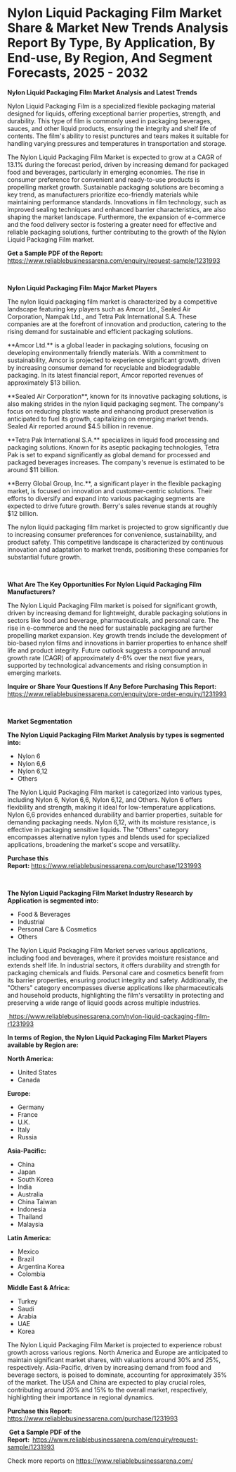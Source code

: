<p><h1>Nylon Liquid Packaging Film Market Share & Market New Trends Analysis Report By Type, By Application, By End-use, By Region, And Segment Forecasts, 2025 - 2032</h1></p><p><strong>Nylon Liquid Packaging Film Market Analysis and Latest Trends</strong></p>
<p><p>Nylon Liquid Packaging Film is a specialized flexible packaging material designed for liquids, offering exceptional barrier properties, strength, and durability. This type of film is commonly used in packaging beverages, sauces, and other liquid products, ensuring the integrity and shelf life of contents. The film's ability to resist punctures and tears makes it suitable for handling varying pressures and temperatures in transportation and storage.</p><p>The Nylon Liquid Packaging Film Market is expected to grow at a CAGR of 13.1% during the forecast period, driven by increasing demand for packaged food and beverages, particularly in emerging economies. The rise in consumer preference for convenient and ready-to-use products is propelling market growth. Sustainable packaging solutions are becoming a key trend, as manufacturers prioritize eco-friendly materials while maintaining performance standards. Innovations in film technology, such as improved sealing techniques and enhanced barrier characteristics, are also shaping the market landscape. Furthermore, the expansion of e-commerce and the food delivery sector is fostering a greater need for effective and reliable packaging solutions, further contributing to the growth of the Nylon Liquid Packaging Film market.</p></p>
<p><strong>Get a Sample PDF of the Report:&nbsp;</strong> <a href="https://www.reliablebusinessarena.com/enquiry/request-sample/1231993?utm_campaign=2209&utm_medium=2&utm_source=Github&utm_content=ia&utm_term=03042025&utm_id=nylon-liquid-packaging-film">https://www.reliablebusinessarena.com/enquiry/request-sample/1231993</a></p>
<p>&nbsp;</p>
<p><strong>Nylon Liquid Packaging Film Major Market Players</strong></p>
<p><p>The nylon liquid packaging film market is characterized by a competitive landscape featuring key players such as Amcor Ltd., Sealed Air Corporation, Nampak Ltd., and Tetra Pak International S.A. These companies are at the forefront of innovation and production, catering to the rising demand for sustainable and efficient packaging solutions.</p><p>**Amcor Ltd.** is a global leader in packaging solutions, focusing on developing environmentally friendly materials. With a commitment to sustainability, Amcor is projected to experience significant growth, driven by increasing consumer demand for recyclable and biodegradable packaging. In its latest financial report, Amcor reported revenues of approximately $13 billion.</p><p>**Sealed Air Corporation**, known for its innovative packaging solutions, is also making strides in the nylon liquid packaging segment. The company's focus on reducing plastic waste and enhancing product preservation is anticipated to fuel its growth, capitalizing on emerging market trends. Sealed Air reported around $4.5 billion in revenue.</p><p>**Tetra Pak International S.A.** specializes in liquid food processing and packaging solutions. Known for its aseptic packaging technologies, Tetra Pak is set to expand significantly as global demand for processed and packaged beverages increases. The company's revenue is estimated to be around $11 billion.</p><p>**Berry Global Group, Inc.**, a significant player in the flexible packaging market, is focused on innovation and customer-centric solutions. Their efforts to diversify and expand into various packaging segments are expected to drive future growth. Berry's sales revenue stands at roughly $12 billion.</p><p>The nylon liquid packaging film market is projected to grow significantly due to increasing consumer preferences for convenience, sustainability, and product safety. This competitive landscape is characterized by continuous innovation and adaptation to market trends, positioning these companies for substantial future growth.</p></p>
<p>&nbsp;</p>
<p><strong>What Are The Key Opportunities For Nylon Liquid Packaging Film Manufacturers?</strong></p>
<p><p>The Nylon Liquid Packaging Film market is poised for significant growth, driven by increasing demand for lightweight, durable packaging solutions in sectors like food and beverage, pharmaceuticals, and personal care. The rise in e-commerce and the need for sustainable packaging are further propelling market expansion. Key growth trends include the development of bio-based nylon films and innovations in barrier properties to enhance shelf life and product integrity. Future outlook suggests a compound annual growth rate (CAGR) of approximately 4-6% over the next five years, supported by technological advancements and rising consumption in emerging markets.</p></p>
<p><strong>Inquire or Share Your Questions If Any Before Purchasing This Report:</strong> <a href="https://www.reliablebusinessarena.com/enquiry/pre-order-enquiry/1231993?utm_campaign=2209&utm_medium=2&utm_source=Github&utm_content=ia&utm_term=03042025&utm_id=nylon-liquid-packaging-film">https://www.reliablebusinessarena.com/enquiry/pre-order-enquiry/1231993</a></p>
<p>&nbsp;</p>
<p><strong>Market Segmentation</strong></p>
<p><strong>The Nylon Liquid Packaging Film Market Analysis by types is segmented into:</strong></p>
<p><ul><li>Nylon 6</li><li>Nylon 6,6</li><li>Nylon 6,12</li><li>Others</li></ul></p>
<p><p>The Nylon Liquid Packaging Film market is categorized into various types, including Nylon 6, Nylon 6,6, Nylon 6,12, and Others. Nylon 6 offers flexibility and strength, making it ideal for low-temperature applications. Nylon 6,6 provides enhanced durability and barrier properties, suitable for demanding packaging needs. Nylon 6,12, with its moisture resistance, is effective in packaging sensitive liquids. The "Others" category encompasses alternative nylon types and blends used for specialized applications, broadening the market's scope and versatility.</p></p>
<p><strong>Purchase this Report:&nbsp;</strong><a href="https://www.reliablebusinessarena.com/purchase/1231993?utm_campaign=2209&utm_medium=2&utm_source=Github&utm_content=ia&utm_term=03042025&utm_id=nylon-liquid-packaging-film">https://www.reliablebusinessarena.com/purchase/1231993</a></p>
<p>&nbsp;</p>
<p><strong>The Nylon Liquid Packaging Film Market Industry Research by Application is segmented into:</strong></p>
<p><ul><li>Food & Beverages</li><li>Industrial</li><li>Personal Care & Cosmetics</li><li>Others</li></ul></p>
<p><p>The Nylon Liquid Packaging Film Market serves various applications, including food and beverages, where it provides moisture resistance and extends shelf life. In industrial sectors, it offers durability and strength for packaging chemicals and fluids. Personal care and cosmetics benefit from its barrier properties, ensuring product integrity and safety. Additionally, the "Others" category encompasses diverse applications like pharmaceuticals and household products, highlighting the film's versatility in protecting and preserving a wide range of liquid goods across multiple industries.</p></p>
<p><a href="https://www.reliablebusinessarena.com/nylon-liquid-packaging-film-r1231993?utm_campaign=2209&utm_medium=2&utm_source=Github&utm_content=ia&utm_term=03042025&utm_id=nylon-liquid-packaging-film">&nbsp;https://www.reliablebusinessarena.com/nylon-liquid-packaging-film-r1231993</a></p>
<p><strong>In terms of Region, the Nylon Liquid Packaging Film Market Players available by Region are:</strong></p>
<p>
    <p> <strong> North America: </strong>
        <ul>
            <li>United States</li>
            <li>Canada</li>
        </ul>
        </p> 
    <p> <strong> Europe: </strong>
        <ul>
            <li>Germany</li>
            <li>France</li>
            <li>U.K.</li>
            <li>Italy</li>
            <li>Russia</li>
        </ul>
        </p> 
    <p> <strong> Asia-Pacific: </strong>
        <ul>
            <li>China</li>
            <li>Japan</li>
            <li>South Korea</li>
            <li>India</li>
            <li>Australia</li>
            <li>China Taiwan</li>
            <li>Indonesia</li>
            <li>Thailand</li>
            <li>Malaysia</li>
        </ul>
        </p> 
    <p> <strong> Latin America: </strong>
        <ul>
            <li>Mexico</li>
            <li>Brazil</li>
            <li>Argentina Korea</li>
            <li>Colombia</li>
        </ul>
        </p> 
    <p> <strong> Middle East & Africa: </strong>
        <ul>
            <li>Turkey</li>
            <li>Saudi</li>
            <li>Arabia</li>
            <li>UAE</li>
            <li>Korea</li>
        </ul>
    </p>
    </p>
<p><p>The Nylon Liquid Packaging Film Market is projected to experience robust growth across various regions. North America and Europe are anticipated to maintain significant market shares, with valuations around 30% and 25%, respectively. Asia-Pacific, driven by increasing demand from food and beverage sectors, is poised to dominate, accounting for approximately 35% of the market. The USA and China are expected to play crucial roles, contributing around 20% and 15% to the overall market, respectively, highlighting their importance in regional dynamics.</p></p>
<p><strong>Purchase this Report: </strong><a href="https://www.reliablebusinessarena.com/purchase/1231993?utm_campaign=2209&utm_medium=2&utm_source=Github&utm_content=ia&utm_term=03042025&utm_id=nylon-liquid-packaging-film">https://www.reliablebusinessarena.com/purchase/1231993</a></p>
<p>&nbsp;<strong>Get a Sample PDF of the Report:&nbsp;&nbsp;</strong><a href="https://www.reliablebusinessarena.com/enquiry/request-sample/1231993?utm_campaign=2209&utm_medium=2&utm_source=Github&utm_content=ia&utm_term=03042025&utm_id=nylon-liquid-packaging-film">https://www.reliablebusinessarena.com/enquiry/request-sample/1231993</a></p>
<p><strong></strong></p>
<p>Check more reports on <a href="https://www.reliablebusinessarena.com/?utm_campaign=2209&utm_medium=2&utm_source=Github&utm_content=ia&utm_term=03042025&utm_id=nylon-liquid-packaging-film">https://www.reliablebusinessarena.com/</a></p>